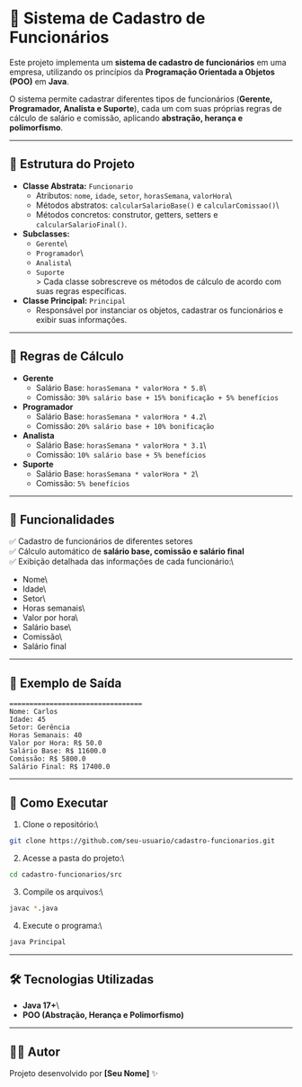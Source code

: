 # 📌 Sistema de Cadastro de Funcionários

Este projeto implementa um **sistema de cadastro de funcionários** em
uma empresa, utilizando os princípios da **Programação Orientada a
Objetos (POO)** em **Java**.

O sistema permite cadastrar diferentes tipos de funcionários (**Gerente,
Programador, Analista e Suporte**), cada um com suas próprias regras de
cálculo de salário e comissão, aplicando **abstração, herança e
polimorfismo**.

------------------------------------------------------------------------

## 🔹 Estrutura do Projeto

-   **Classe Abstrata:** `Funcionario`
    -   Atributos: `nome`, `idade`, `setor`, `horasSemana`, `valorHora`\
    -   Métodos abstratos: `calcularSalarioBase()` e
        `calcularComissao()`\
    -   Métodos concretos: construtor, getters, setters e
        `calcularSalarioFinal()`.
-   **Subclasses:**
    -   `Gerente`\
    -   `Programador`\
    -   `Analista`\
    -   `Suporte`\
        \> Cada classe sobrescreve os métodos de cálculo de acordo com
        suas regras específicas.
-   **Classe Principal:** `Principal`
    -   Responsável por instanciar os objetos, cadastrar os funcionários
        e exibir suas informações.

------------------------------------------------------------------------

## 🔹 Regras de Cálculo

-   **Gerente**
    -   Salário Base: `horasSemana * valorHora * 5.8`\
    -   Comissão: `30% salário base + 15% bonificação + 5% benefícios`
-   **Programador**
    -   Salário Base: `horasSemana * valorHora * 4.2`\
    -   Comissão: `20% salário base + 10% bonificação`
-   **Analista**
    -   Salário Base: `horasSemana * valorHora * 3.1`\
    -   Comissão: `10% salário base + 5% benefícios`
-   **Suporte**
    -   Salário Base: `horasSemana * valorHora * 2`\
    -   Comissão: `5% benefícios`

------------------------------------------------------------------------

## 🔹 Funcionalidades

✅ Cadastro de funcionários de diferentes setores\
✅ Cálculo automático de **salário base, comissão e salário final**\
✅ Exibição detalhada das informações de cada funcionário:\
- Nome\
- Idade\
- Setor\
- Horas semanais\
- Valor por hora\
- Salário base\
- Comissão\
- Salário final

------------------------------------------------------------------------

## 🔹 Exemplo de Saída

    =================================
    Nome: Carlos
    Idade: 45
    Setor: Gerência
    Horas Semanais: 40
    Valor por Hora: R$ 50.0
    Salário Base: R$ 11600.0
    Comissão: R$ 5800.0
    Salário Final: R$ 17400.0

------------------------------------------------------------------------

## 🔹 Como Executar

1.  Clone o repositório:\

``` bash
git clone https://github.com/seu-usuario/cadastro-funcionarios.git
```

2.  Acesse a pasta do projeto:\

``` bash
cd cadastro-funcionarios/src
```

3.  Compile os arquivos:\

``` bash
javac *.java
```

4.  Execute o programa:\

``` bash
java Principal
```

------------------------------------------------------------------------

## 🛠️ Tecnologias Utilizadas

-   **Java 17+**\
-   **POO (Abstração, Herança e Polimorfismo)**

------------------------------------------------------------------------

## 👨‍💻 Autor

Projeto desenvolvido por **\[Seu Nome\]** ✨
